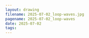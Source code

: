 ```yaml
---
layout: drawing
filename: 2025-07-02_loop-waves.jpg
pagename: 2025-07-02_loop-waves
date: 2025-07-02
tags:
---
```

